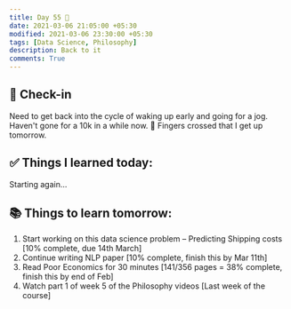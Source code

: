 ```yaml
---
title: Day 55 🦴
date: 2021-03-06 21:05:00 +05:30
modified: 2021-03-06 23:30:00 +05:30
tags: [Data Science, Philosophy]
description: Back to it
comments: True
---
```


## 📩 Check-in

Need to get back into the cycle of waking up early and going for a jog. Haven't gone for a 10k in a while now.
🤞 Fingers crossed that I get up tomorrow.

## ✅ Things I learned today:

Starting again...

## 📚 Things to learn tomorrow:

1. Start working on this data science problem – Predicting Shipping costs [10% complete, due 14th March]
2. Continue writing NLP paper [10% complete, finish this by Mar 11th]
3. Read Poor Economics for 30 minutes [141/356 pages = 38% complete, finish this by end of Feb]
4. Watch part 1 of week 5 of the Philosophy videos [Last week of the course]
